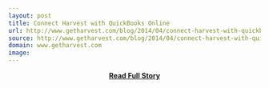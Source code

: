 ```yaml
---
layout: post
title: Connect Harvest with QuickBooks Online
url: http://www.getharvest.com/blog/2014/04/connect-harvest-with-quickbooks-online-for-invoicing/
source: http://www.getharvest.com/blog/2014/04/connect-harvest-with-quickbooks-online-for-invoicing/
domain: www.getharvest.com
image: 
---
```


<p></p>
<center><p><a href="http://www.getharvest.com/blog/2014/04/connect-harvest-with-quickbooks-online-for-invoicing/" style='padding:25px; font-sze:18px; font-weight: bold;'>Read Full Story</a></p></center>

